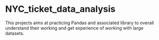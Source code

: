 # NYC_ticket_data_analysis
This projects aims at practicing Pandas and associated library to overall understand their working and get experience of working with large datasets.
